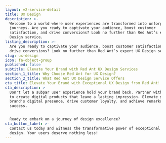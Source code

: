 ```yaml
---
layout: v2-service-detail
title: UX Design
description: >-
  Welcome to a world where user experiences are transformed into unforgettable
  journeys. Are you ready to captivate your audience, boost customer
  satisfaction, and drive conversions? Look no further than Red Ant’s expert UX
  Design service.
listing_description: >-
  Are you ready to captivate your audience, boost customer satisfaction, and
  drive conversions? Look no further than Red Ant’s expert UX Design service.
slug: ux-design
icon: fa-object-group
published: false
subtitle: Elevate Your Brand with Red Ant UX Design Services
section_1_title: Why Choose Red Ant for UX Design?
section_2_title: What Red Ant UX Design Service Offers
cta_title: Elevate Your Brand with Exceptional UX Design from Red Ant!
cta_description: >
  Don't let a subpar user experience hold your brand back. Partner with Red Ant
  to create digital products that leave a lasting impression. Elevate your
  brand's digital presence, drive customer loyalty, and achieve remarkable
  success.


  Ready to embark on a journey of design excellence?
cta_button_label: >-
  Contact us today and witness the transformative power of exceptional UX
  design. Your users deserve nothing less!
---
```



